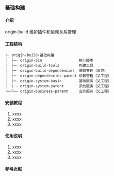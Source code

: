 ### 基础构建

#### 介绍
origin-build 维护插件和依赖关系管理

#### 工程结构

```
├─ origin-build-基础构建
│  ├─- origin-bin                 执行脚本
│  ├─- origin-build-tools         构建工具
│  ├─- origin-build-dependencies  依赖管理（三方）
│  ├─- origin-dependencies-parent 依赖管理（父工程）
│  ├─- origin-system-basic        基础服务（父工程）
│  ├─- origin-system-parent       系统服务（父工程）
└──└── origin-business-parent     业务服务（父工程）
```

#### 安装教程

1.  xxxx
2.  xxxx
3.  xxxx

#### 使用说明

1.  xxxx
2.  xxxx
3.  xxxx

#### 参与贡献



